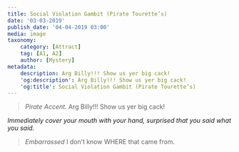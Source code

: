 ```yaml
---
title: Social Violation Gambit (Pirate Tourette’s)
date: '03-03-2019'
publish_date: '04-04-2019 03:00'
media: image
taxonomy:
    category: [Attract]
    tag: [A1, A2]
    author: [Mystery]
metadata:
    description: Arg Billy!!! Show us yer big cack!
    'og:description': Arg Billy!!! Show us yer big cack!
    'og:title': Social Violation Gambit (Pirate Tourette’s)
---
```


> _Pirate Accent._ Arg Billy!!! Show us yer big cack!

_Immediately cover your mouth with your hand, surprised that you said what you said._

> _Embarrassed_ I don’t know WHERE that came from.